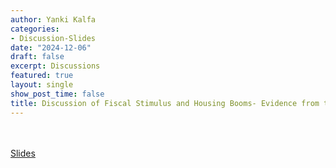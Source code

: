 ```yaml
---
author: Yanki Kalfa
categories:
- Discussion-Slides
date: "2024-12-06"
draft: false
excerpt: Discussions
featured: true
layout: single
show_post_time: false
title: Discussion of Fiscal Stimulus and Housing Booms- Evidence from the 2003 Tax Cuts
---
```


\
\
[Slides](https://www.yankikalfa.com/discussions/mfa/kalfa_discussion_mfa.pdf)



